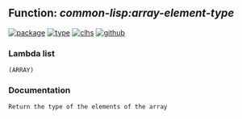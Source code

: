 ## Function: ***common-lisp:array-element-type***
[![package](https://img.shields.io/badge/Package-COMMON--LISP-5f9ea0.svg?style=social&colorA=999999)](../) [![type](https://img.shields.io/badge/Type-Function-5f9ea0.svg?style=social&colorA=999999)](../#function) [![clhs](https://img.shields.io/badge/CLHS-ARRAY--ELEMENT--TYPE-5f9ea0.svg?style=social&colorA=999999)](http://www.lispworks.com/documentation/HyperSpec/Body/f_ar_ele.htm) [![github](https://img.shields.io/badge/GitHub-View_the_source-5f9ea0.svg?style=social&colorA=999999&logo=github)](https://github.com/sbcl/sbcl/blob/master/src/code/array.lisp/) 
### Lambda list
```
(ARRAY)
```
### Documentation
```
Return the type of the elements of the array
```
